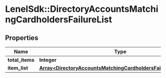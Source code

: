 # LenelSdk::DirectoryAccountsMatchingCardholdersFailureList

## Properties
Name | Type | Description | Notes
------------ | ------------- | ------------- | -------------
**total_items** | **Integer** |  | [optional] 
**item_list** | [**Array&lt;DirectoryAccountsMatchingCardholdersFailureListItemList&gt;**](DirectoryAccountsMatchingCardholdersFailureListItemList.md) |  | [optional] 

